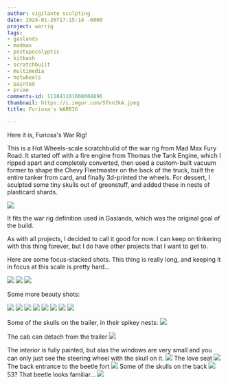 ```yaml
---
author: vigilante sculpting
date: 2024-01-26T17:15:14 -0800
project: warrig
tags:
- gaslands
- madmax
- postapocalyptic
- kitbash
- scratchbuilt
- multimedia
- hotwheels
- painted
- prime
comments-id: 111841101008604896 
thumbnail: https://i.imgur.com/Sfnn3kA.jpeg
title: Furiosa's WARRIG

---
```

Here it is, Furiosa's War Rig!

This is a Hot Wheels-scale scratchbuild of the war rig from Mad Max Fury Road. It started off with a fire engine from Thomas the Tank Engine, which I ripped apart and completely converted, then used a custom-built vacuum former to shape the Chevy Fleetmaster on the back of the truck, built the entire tanker from card, and finally 3d-printed the wheels. For dessert, I sculpted some tiny skulls out of greenstuff, and added these in nests of plasticard shards.

![](https://i.imgur.com/Sfnn3kA.jpeg)

It fits the war rig definition used in Gaslands, which was the original goal of the build.

As with all projects, I decided to call it good for now. I can keep on tinkering with this thing forever, but I do have other projects that I want to get to.

Here are some focus-stacked shots. This thing is really long, and keeping it in focus at this scale is pretty hard...

![](https://i.imgur.com/M1ufxK6.jpeg)
![](https://i.imgur.com/E0XFEqi.jpeg)
![](https://i.imgur.com/o2nDrF3.jpeg)

Some more beauty shots:

![](https://i.imgur.com/FjtHzXa.jpeg)
![](https://i.imgur.com/gN4alti.jpeg)
![](https://i.imgur.com/azhkNgA.jpeg)
![](https://i.imgur.com/A2fXxZf.jpeg)
![](https://i.imgur.com/HLeCNz0.jpeg)
![](https://i.imgur.com/ska3IZp.jpeg)
![](https://i.imgur.com/UKWAXs0.jpeg)
![](https://i.imgur.com/pFwH3gz.jpeg)

Some of the skulls on the trailer, in their spikey nests:
![](https://i.imgur.com/6H86Rz5.jpeg)

The cab can detach from the trailer
![](https://i.imgur.com/F5G5qEF.jpeg)

The interior is fully painted, but alas the windows are very small and you can only just see the steering wheel with the skull on it.
![](https://i.imgur.com/esD5S8N.jpeg)
The love seat
![](https://i.imgur.com/WG4NiLE.jpeg)
The back entrance to the beetle fort
![](https://i.imgur.com/uuTuPeZ.jpeg)
Some of the skulls on the back
![](https://i.imgur.com/7e1gUQb.jpeg)
53? That beetle looks familiar...
![](https://i.imgur.com/6P0Q77S.jpeg)

